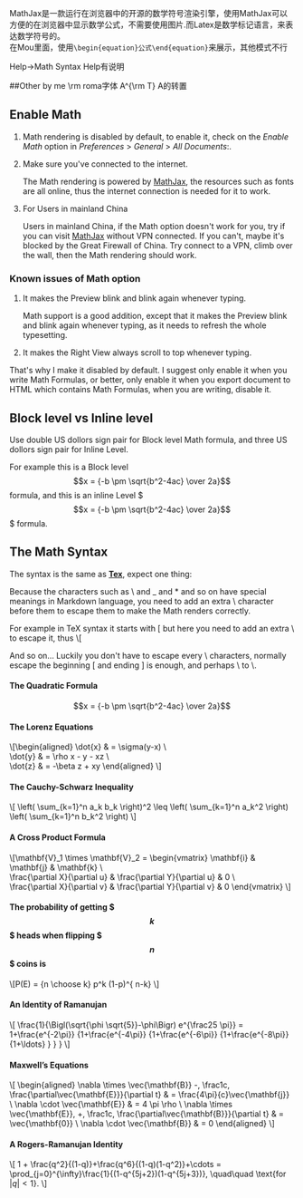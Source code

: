 
MathJax是一款运行在浏览器中的开源的数学符号渲染引擎，使用MathJax可以方便的在浏览器中显示数学公式，不需要使用图片.而Latex是数学标记语言，来表达数学符号的。   
在Mou里面，使用`\begin{equation}公式\end{equation}`来展示，其他模式不行

Help->Math Syntax Help有说明

##Other by me
\rm  roma字体
A^{\rm T} A的转置


## Enable Math

1. Math rendering is disabled by default, to enable it, check on the *Enable Math* option in *Preferences* > *General* > *All Documents*:.

2. Make sure you've connected to the internet.

   The Math rendering is powered by [MathJax](http://www.mathjax.org), the resources such as fonts are all online, thus the internet connection is needed for it to work.
   
3. For Users in mainland China

   Users in mainland China, if the Math option doesn't work for you, try if you can visit [MathJax](http://www.mathjax.org) without VPN connected. If you can't, maybe it's blocked by the Great Firewall of China. Try connect to a VPN, climb over the wall, then the Math rendering should work.

### Known issues of Math option

1. It makes the Preview blink and blink again whenever typing.

   Math support is a good addition, except that it makes the Preview blink and blink again whenever typing, as it needs to refresh the whole typesetting.

2. It makes the Right View always scroll to top whenever typing.

 
That's why I make it disabled by default. I suggest only enable it when you write Math Formulas, or better, only enable it when you export document to HTML which contains Math Formulas, when you are writing, disable it.


## Block level vs Inline level

Use double US dollors sign pair for Block level Math formula, and three US dollors sign pair for Inline Level.

For example this is a Block level $$x = {-b \pm \sqrt{b^2-4ac} \over 2a}$$ formula, and this is an inline Level $$$x = {-b \pm \sqrt{b^2-4ac} \over 2a}$$$ formula.


## The Math Syntax

The syntax is the same as [**Tex**](http://en.wikipedia.org/wiki/TeX), expect one thing:

Because the characters such as \ and _ and * and so on have special meanings in Markdown language, you need to add an extra \ character before them to escape them to make the Math renders correctly.

For example in TeX syntax it starts with \[ but here you need to add an extra \ to escape it, thus \\[

And so on… Luckily you don't have to escape every \ characters, normally escape the beginning \[ and ending \] is enough, and perhaps \\ to \\\. 

#### The Quadratic Formula

$$x = {-b \pm \sqrt{b^2-4ac} \over 2a}$$

#### The Lorenz Equations

\\[\begin{aligned}
\dot{x} & = \sigma(y-x) \\\
\dot{y} & = \rho x - y - xz \\\
\dot{z} & = -\beta z + xy
\end{aligned} \\]

#### The Cauchy-Schwarz Inequality

\\[ \left( \sum\_{k=1}^n a_k b_k \right)^2 \leq \left( \sum\_{k=1}^n a_k^2 \right) \left( \sum_{k=1}^n b_k^2 \right) \\]

#### A Cross Product Formula

\\[\mathbf{V}\_1 \times \mathbf{V}\_2 =  \begin{vmatrix}
\mathbf{i} & \mathbf{j} & \mathbf{k} \\\
\frac{\partial X}{\partial u} &  \frac{\partial Y}{\partial u} & 0 \\\
\frac{\partial X}{\partial v} &  \frac{\partial Y}{\partial v} & 0
\end{vmatrix} \\]

#### The probability of getting $$$k$$$ heads when flipping $$$n$$$ coins is

\\[P(E) = {n \choose k} p^k (1-p)^{ n-k} \\]

#### An Identity of Ramanujan

\\[ \frac{1}{\Bigl(\sqrt{\phi \sqrt{5}}-\phi\Bigr) e^{\frac25 \pi}} =
1+\frac{e^{-2\pi}} {1+\frac{e^{-4\pi}} {1+\frac{e^{-6\pi}}
{1+\frac{e^{-8\pi}} {1+\ldots} } } } \\]

#### Maxwell’s Equations

\\[  \begin{aligned}
\nabla \times \vec{\mathbf{B}} -\, \frac1c\, \frac{\partial\vec{\mathbf{E}}}{\partial t} & = \frac{4\pi}{c}\vec{\mathbf{j}} \\   \nabla \cdot \vec{\mathbf{E}} & = 4 \pi \rho \\
\nabla \times \vec{\mathbf{E}}\, +\, \frac1c\, \frac{\partial\vec{\mathbf{B}}}{\partial t} & = \vec{\mathbf{0}} \\
\nabla \cdot \vec{\mathbf{B}} & = 0 \end{aligned}
\\]

#### A Rogers-Ramanujan Identity

\\[  1 +  \frac{q^2}{(1-q)}+\frac{q^6}{(1-q)(1-q^2)}+\cdots =
\prod_{j=0}^{\infty}\frac{1}{(1-q^{5j+2})(1-q^{5j+3})},
\quad\quad \text{for $|q|<1$}. \\]